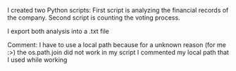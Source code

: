 I created two Python scripts:
First script is analyzing the financial records of the company.
Second script is counting the voting process.

I export both analysis into a .txt file

Comment:
I have to use a local path because for a unknown reason (for me :>) the os.path.join did not work in my script
I commented my local path that I used while working
